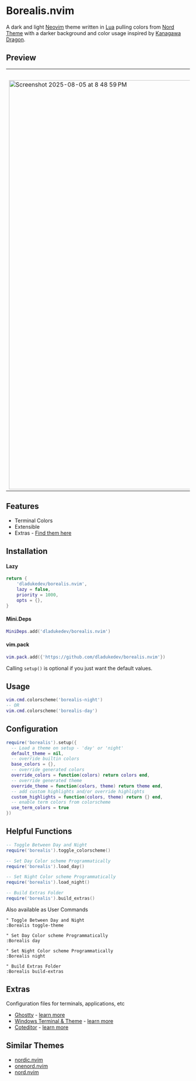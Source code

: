 #  Borealis.nvim

A dark and light [Neovim](https://github.com/neovim/neovim) theme written in
[Lua](https://www.lua.org) pulling colors from [Nord Theme](https://www.nordtheme.com/) with a darker background and color usage inspired by [Kanagawa Dragon](https://github.com/rebelot/kanagawa.nvim).

## Preview

<table width="100%">
  <tr>
    <th>Night</th>
    <th>Day</th>
  </tr>
  <tr>
    <td width="50%">
      <img width="1774" height="1119" alt="Screenshot 2025-08-05 at 8 48 59 PM" src="https://github.com/user-attachments/assets/b8cbedf0-df10-41ea-a49a-86eaa7aee834" />
    </td>
    <td width="50%">
      <img width="1774" height="1119" alt="Screenshot 2025-08-05 at 8 49 44 PM" src="https://github.com/user-attachments/assets/fca4fc65-cbb1-4c90-9a99-9f91fa651509" />
    </td>
  </tr>
</table>

## Features

- Terminal Colors
- Extensible
- Extras - [Find them here](extras)

## Installation

#### Lazy
```lua
return {
    'dladukedev/borealis.nvim',
    lazy = false,
    priority = 1000,
    opts = {},
}
```

#### Mini.Deps
```lua
MiniDeps.add('dladukedev/borealis.nvim')
```

#### vim.pack
```lua
vim.pack.add({'https://github.com/dladukedev/borealis.nvim'})
```

Calling `setup()` is optional if you just want the default values.

## Usage

```lua
vim.cmd.colorscheme('borealis-night')
-- OR
vim.cmd.colorscheme('borealis-day')
```

## Configuration

```lua
require('borealis').setup({
  -- Load a theme on setup - 'day' or 'night'
  default_theme = nil,
  -- override builtin colors
  base_colors = {},
  -- override generated colors
  override_colors = function(colors) return colors end,
  -- override generated theme
  override_theme = function(colors, theme) return theme end,
  -- add custom highlights and/or override highlights
  custom_highlights = function(colors, theme) return {} end,
  -- enable term colors from colorscheme
  use_term_colors = true
})
```

## Helpful Functions

```lua
-- Toggle Between Day and Night
require('borealis').toggle_colorscheme()

-- Set Day Color scheme Programmatically
require('borealis').load_day()

-- Set Night Color scheme Programmatically
require('borealis').load_night()

-- Build Extras Folder
require('borealis').build_extras()
```

Also available as User Commands

```vim
" Toggle Between Day and Night
:Borealis toggle-theme

" Set Day Color scheme Programmatically
:Borealis day

" Set Night Color scheme Programmatically
:Borealis night

" Build Extras Folder
:Borealis build-extras
```

## Extras

Configuration files for terminals, applications, etc

- [Ghostty](extras/ghostty) - [learn more](https://github.com/ghostty-org/ghostty)
- [Windows Terminal & Theme](extras/windows_term) - [learn more](https://github.com/microsoft/terminal)
- [Coteditor](extras/coteditor) - [learn more](https://github.com/coteditor/CotEditor)

## Similar Themes

- [nordic.nvim](https://github.com/AlexvZyl/nordic.nvim)
- [onenord.nvim](https://github.com/rmehri01/onenord.nvim)
- [nord.nvim](https://github.com/shaunsingh/nord.nvim)

